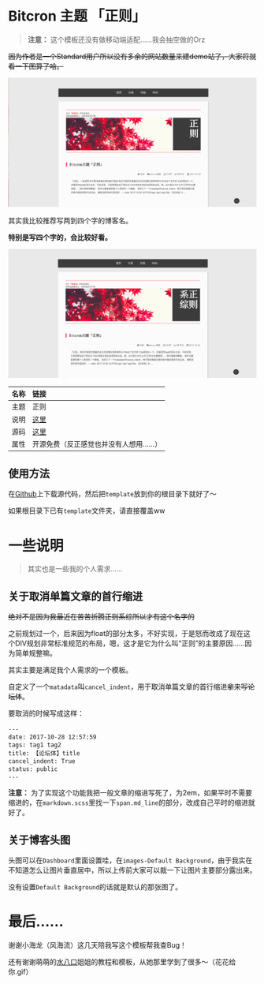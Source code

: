 # Bitcron 主题 「正则」

> **注意：** 这个模板还没有做移动端适配……我会抽空做的Orz

~~因为作者是一个Standard用户所以没有多余的网站数量来建demo站了，大家将就看一下图算了哈。~~

![](./bitcron-theme-canonical-01.png)

其实我比较推荐写两到四个字的博客名。

**特别是写四个字的，会比较好看。**

![](./bitcron-theme-canonical-02.png)

| 名称 | 链接 |
|:--- |:---|
| 主题 | 正则 |
| 说明 | [这里](https://matrixk.me/post/zi-zhi/bitcron-theme-canonical) |
| 源码 | [这里](https://github.com/matrixk/bitcron-theme-canonical) |
| 属性 | 开源免费（反正感觉也并没有人想用……） |

## 使用方法

在[Github](https://github.com/matrixk/bitcron-theme-canonical)上下载源代码，然后把`template`放到你的根目录下就好了～

如果根目录下已有`template`文件夹，请直接覆盖ww


# 一些说明

> 其实也是一些我的个人需求……

## 关于取消单篇文章的首行缩进

~~绝对不是因为我最近在苦苦折腾正则系综所以才有这个名字的~~

之前规划过一个，后来因为float的部分太多，不好实现，于是怒而改成了现在这个DIV规划非常标准规范的布局，嗯，这才是它为什么叫“正则”的主要原因……因为简单规整嘛。

其实主要是满足我个人需求的一个模板。

自定义了一个`matadata`叫`cancel_indent`，用于取消单篇文章的首行缩进~~拿来写论坛体~~。

要取消的时候写成这样：

```
---
date: 2017-10-28 12:57:59
tags: tag1 tag2
title: 【论坛体】title
cancel_indent: True
status: public
---
```

**注意：** 为了实现这个功能我把一般文章的缩进写死了，为2em，如果平时不需要缩进的，在`markdown.scss`里找一下`span.md_line`的部分，改成自己平时的缩进就好了。

## 关于博客头图

头图可以在`Dashboard`里面设置哇，在`images-Default Background`，由于我实在不知道怎么让图片垂直居中，所以上传前大家可以裁一下让图片主要部分露出来。

没有设置`Default Background`的话就是默认的那张图了。

# 最后……

谢谢小海龙（风海流）这几天陪我写这个模板帮我查Bug！

还有谢谢萌萌的[水八口](https://blog.shuiba.co/)姐姐的教程和模板，从她那里学到了很多～（花花给你.gif）
